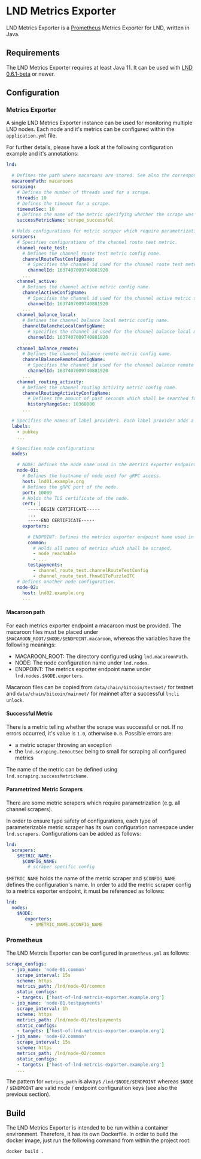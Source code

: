# LND Metrics Exporter

LND Metrics Exporter is a [Prometheus](https://prometheus.io)  Metrics Exporter for LND, written in Java.


## Requirements

The LND Metrics Exporter requires at least Java 11.
It can be used with [LND 0.6.1-beta](https://github.com/lightningnetwork/lnd/releases/tag/v0.6.1-beta) or newer.

## Configuration

### Metrics Exporter
A single LND Metrics Exporter instance can be used for monitoring multiple LND nodes.
Each node and it's metrics can be configured within the `application.yml` file.

For further details, please have a look at the following configuration example and it's annotations:

```yaml
lnd:

  # Defines the path where macaroons are stored. See also the corresponding section.
  macaroonPath: macaroons
  scraping:
    # Defines the number of threads used for a scrape.
    threads: 10
    # Defines the timeout for a scrape.
    timeoutSec: 10
    # Defines the name of the metric specifying whether the scrape was successful or not. See also the corresponding section.
    successMetricName: scrape_successful

  # Holds configurations for metric scraper which require parametrization. See also the corresponding section.
  scrapers:
    # Specifies configurations of the channel route test metric.
    channel_route_test:
      # Defines the channel route test metric config name.
      channelRouteTestConfigName:
        # Specifies the channel id used for the channel route test metric scrape.
        channelId: 1637407009740881920
      ...
    channel_active:
      # Defines the channel active metric config name.
      channelActiveConfigName:
        # Specifies the channel id used for the channel active metric scrape.
        channelId: 1637407009740881920
      ...
    channel_balance_local:
      # Defines the channel balance local metric config name.
      channelBalancheLocalConfigName:
        # Specifies the channel id used for the channel balance local metric scrape.
        channelId: 1637407009740881920
      ...
    channel_balance_remote:
      # Defines the channel balance remote metric config name.
      channelBalanceRemoteConfigName:
        # Specifies the channel id used for the channel balance remote metric scrape.
        channelId: 1637407009740881920
      ...
    channel_routing_activity:
      # Defines the channel routing activity metric config name.
      channelRoutingActivityConfigName:
        # Defines the amount of past seconds which shall be searched for routing activities.
        historyRangeSec: 10368000
      ...

  # Specifies the names of label providers. Each label provider adds a defined label to EVERY metric scraped.
  labels:
    - pubkey
    ...

  # Specifies node configurations
  nodes:

    # NODE: Defines the node name used in the metrics exporter endpoint url.
    node-01:
      # Defines the hostname of node used for gRPC access.
      host: lnd01.example.org
      # Defines the gRPC port of the node.
      port: 10009
      # Holds the TLS certificate of the node.
      cert: |
        -----BEGIN CERTIFICATE-----
        ...
        -----END CERTIFICATE-----
      exporters:

        # ENDPOINT: Defines the metrics exporter endpoint name used in the url.
        common:
          # Holds all names of metrics which shall be scraped.
          - node_reachable
          - ...
        testpayments:
          - channel_route_test.channelRouteTestConfig
          - channel_route_test.fhnw01ToPuzzleITC
    # Defines another node configuration.
    node-02:
      host: lnd02.example.org
      ...

```

#### Macaroon path
For each metrics exporter endpoint a macaroon must be provided. 
The macaroon files must be placed under `$MACAROON_ROOT/$NODE/$ENDPOINT.macaroon`, whereas the variables have the following meanings:
* MACAROON_ROOT: The directory configured using `lnd.macaroonPath`.
* NODE: The node configuration name under `lnd.nodes`.
* ENDPOINT: The metrics exporter endpoint name under `lnd.nodes.$NODE.exporters`.


Macaroon files can be copied from `data/chain/bitcoin/testnet/` for testnet and `data/chain/bitcoin/mainnet/` for mainnet after a successful `lncli unlock`. 

#### Successful Metric
There is a metric telling whether the scrape was successful or not.
If no errors occurred, it's value is `1.0`, otherwise `0.0`.
Possible errors are:
* a metric scraper throwing an exception
* the `lnd.scraping.temoutSec` being to small for scraping all configured metrics

The name of the metric can be defined using `lnd.scraping.successMetricName`.

#### Parametrized Metric Scrapers
There are some metric scrapers which require parametrization (e.g. all channel scrapers).

In order to ensure type safety of configurations, each type of parameterizable metric scraper has its own configuration namespace under `lnd.scrapers`.
Configurations can be added as follows:
```yaml
lnd:
  scrapers:
    $METRIC_NAME:
      $CONFIG_NAME:
        # scraper specific config
```

`$METRIC_NAME` holds the name of the metric scraper and `$CONFIG_NAME` defines the configuration's name.
In order to add the metric scraper config to a metrics exporter endpoint, it must be referenced as follows:

```yaml
lnd:
  nodes:
    $NODE:
       exporters:
         - $METRIC_NAME.$CONFIG_NAME
```

### Prometheus
The LND Metrcis Exporter can be configured in `prometheus.yml` as follows:

```yaml
scrape_configs:
  - job_name: 'node-01.common'
    scrape_interval: 15s
    scheme: https
    metrics_path: /lnd/node-01/common
    static_configs:
    - targets: ['host-of-lnd-metrcis-exporter.example.org']
  - job_name: 'node-01.testpayments'
    scrape_interval: 1h
    scheme: https
    metrics_path: /lnd/node-01/testpayments
    static_configs:
    - targets: ['host-of-lnd-metrcis-exporter.example.org']
  - job_name: 'node-02.common'
    scrape_interval: 15s
    scheme: https
    metrics_path: /lnd/node-02/common
    static_configs:
    - targets: ['host-of-lnd-metrcis-exporter.example.org']
    ...
```

The pattern for `metrics_path` is always `/lnd/$NODE/$ENDPOINT` whereas `$NODE` / `$ENDPOINT` are valid node / endpoint configuration keys (see also the previous section).

## Build

The LND Metrics Exporter is intended to be run within a container environment.
Therefore, it has its own Dockerfile.
In order to build the docker image, just run the following command from within the project root:

`docker build .` 
